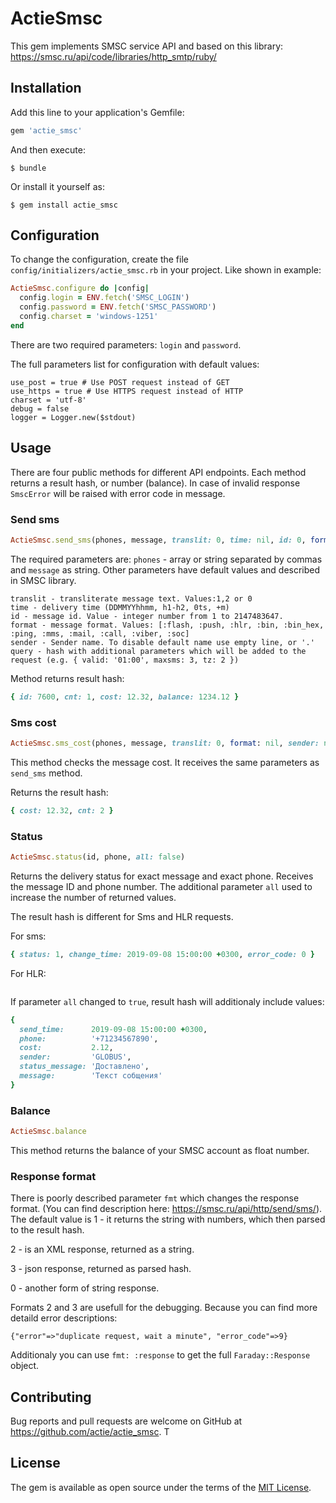 # ActieSmsc

This gem implements SMSC service API and based on this library: https://smsc.ru/api/code/libraries/http_smtp/ruby/

## Installation

Add this line to your application's Gemfile:

```ruby
gem 'actie_smsc'
```

And then execute:

    $ bundle

Or install it yourself as:

    $ gem install actie_smsc

## Configuration

To change the configuration, create the file `config/initializers/actie_smsc.rb` in your project. Like shown in example:

```ruby
ActieSmsc.configure do |config|
  config.login = ENV.fetch('SMSC_LOGIN')
  config.password = ENV.fetch('SMSC_PASSWORD')
  config.charset = 'windows-1251'
end
```

There are two required parameters: `login` and `password`.

The full parameters list for configuration with default values:
```
use_post = true # Use POST request instead of GET
use_https = true # Use HTTPS request instead of HTTP
charset = 'utf-8'
debug = false
logger = Logger.new($stdout)
```

## Usage

There are four public methods for different API endpoints. Each method returns a result hash, or number (balance). In case of invalid response `SmscError` will be raised with error code in message.

### Send sms

```ruby
ActieSmsc.send_sms(phones, message, translit: 0, time: nil, id: 0, format: nil, sender: nil, **query_params)
```

The required parameters are: `phones` - array or string separated by commas and `message` as string. Other parameters have default values and described in SMSC library.

```
translit - transliterate message text. Values:1,2 or 0
time - delivery time (DDMMYYhhmm, h1-h2, 0ts, +m)
id - message id. Value - integer number from 1 to 2147483647.
format - message format. Values: [:flash, :push, :hlr, :bin, :bin_hex, :ping, :mms, :mail, :call, :viber, :soc]
sender - Sender name. To disable default name use empty line, or '.'
query - hash with additional parameters which will be added to the request (e.g. { valid: '01:00', maxsms: 3, tz: 2 })
```

Method returns result hash:
```ruby
{ id: 7600, cnt: 1, cost: 12.32, balance: 1234.12 }
```

### Sms cost

```ruby
ActieSmsc.sms_cost(phones, message, translit: 0, format: nil, sender: nil, **query_params)
```

This method checks the message cost. It receives the same parameters as `send_sms` method.

Returns the result hash:
```ruby
{ cost: 12.32, cnt: 2 }
```

### Status

```ruby
ActieSmsc.status(id, phone, all: false)
```

Returns the delivery status for exact message and exact phone. Receives the message ID and phone number. The additional parameter `all` used to increase the number of returned values.

The result hash is different for Sms and HLR requests.

For sms:
```ruby
{ status: 1, change_time: 2019-09-08 15:00:00 +0300, error_code: 0 }
```

For HLR:
```ruby
```

If parameter `all` changed to `true`, result hash will additionaly include values:
```ruby
{
  send_time:      2019-09-08 15:00:00 +0300,
  phone:          '+71234567890',
  cost:           2.12,
  sender:         'GLOBUS',
  status_message: 'Доставлено',
  message:        'Текст собщения'
}
```

### Balance

```ruby
ActieSmsc.balance
```
This method returns the balance of your SMSC account as float number.

### Response format

There is poorly described parameter `fmt` which changes the response format. (You can find description here: https://smsc.ru/api/http/send/sms/).
The default value is 1 - it returns the string with numbers, which then parsed to the result hash.

2 - is an XML response, returned as a string.

3 - json response, returned as parsed hash.

0 - another form of string response.

Formats 2 and 3 are usefull for the debugging. Because you can find more detaild error descriptions:
```
{"error"=>"duplicate request, wait a minute", "error_code"=>9}
```

Additionaly you can use `fmt: :response` to get the full `Faraday::Response` object.

## Contributing

Bug reports and pull requests are welcome on GitHub at https://github.com/actie/actie_smsc. T

## License

The gem is available as open source under the terms of the [MIT License](https://opensource.org/licenses/MIT).
